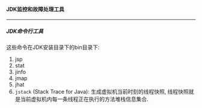 #### JDK监控和故障处理工具

---

##### JDK命令行工具

这些命令在JDK安装目录下的bin目录下:

1. jsp
2. stat
3. jinfo
4. jmap
5. jhat
6. `jstack` (Stack Trace for Java): 生成虚拟机当前时刻的线程快照, 线程快照就是当前虚拟机内每一条线程正在执行的方法堆栈信息集合.